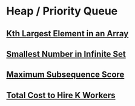 # Heap / Priority Queue

## [Kth Largest Element in an Array](https://leetcode.com/problems/kth-largest-element-in-an-array/?envType=study-plan-v2&envId=leetcode-75)

## [Smallest Number in Infinite Set](https://leetcode.com/problems/smallest-number-in-infinite-set/?envType=study-plan-v2&envId=leetcode-75)

## [Maximum Subsequence Score](https://leetcode.com/problems/maximum-subsequence-score/?envType=study-plan-v2&envId=leetcode-75)

## [Total Cost to Hire K Workers](https://leetcode.com/problems/total-cost-to-hire-k-workers/?envType=study-plan-v2&envId=leetcode-75)
